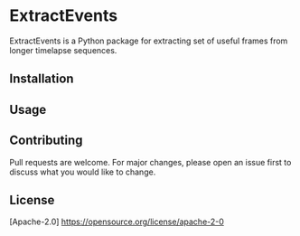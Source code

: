 # ExtractEvents

ExtractEvents is a Python package for extracting set of useful frames from longer timelapse sequences.

## Installation

## Usage

## Contributing

Pull requests are welcome. For major changes, please open an issue first
to discuss what you would like to change.

## License

[Apache-2.0] https://opensource.org/license/apache-2-0
